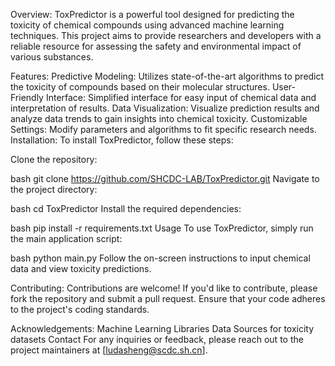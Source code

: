 Overview:
ToxPredictor is a powerful tool designed for predicting the toxicity of chemical compounds using advanced machine learning techniques. This project aims to provide researchers and developers with a reliable resource for assessing the safety and environmental impact of various substances.

Features:
Predictive Modeling: Utilizes state-of-the-art algorithms to predict the toxicity of compounds based on their molecular structures.
User-Friendly Interface: Simplified interface for easy input of chemical data and interpretation of results.
Data Visualization: Visualize prediction results and analyze data trends to gain insights into chemical toxicity.
Customizable Settings: Modify parameters and algorithms to fit specific research needs.
Installation:
To install ToxPredictor, follow these steps:

Clone the repository:

bash
git clone https://github.com/SHCDC-LAB/ToxPredictor.git
Navigate to the project directory:

bash
cd ToxPredictor
Install the required dependencies:

bash
pip install -r requirements.txt
Usage
To use ToxPredictor, simply run the main application script:

bash
python main.py
Follow the on-screen instructions to input chemical data and view toxicity predictions.

Contributing:
Contributions are welcome! If you'd like to contribute, please fork the repository and submit a pull request. Ensure that your code adheres to the project's coding standards.


Acknowledgements:
Machine Learning Libraries
Data Sources for toxicity datasets
Contact
For any inquiries or feedback, please reach out to the project maintainers at [ludasheng@scdc.sh.cn].

